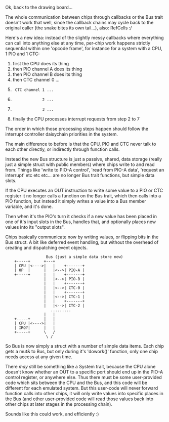 Ok, back to the drawing board...

The whole communication between chips through callbacks or the Bus trait 
doesn't work that well, since the callback chains may cycle back to the original
caller (the snake bites its own tail...), also: RefCells :/

Here's a new idea: instead of the slightly messy callbacks where everything
can call into anything else at any time, per-chip work happens strictly sequential
within one 'opcode frame', for instance for a system with a CPU, 1 PIO
and 1 CTC:

1. first the CPU does its thing
2. then PIO channel A does its thing
3. then PIO channel B does its thing
4. then CTC channel 0 ...
5.      CTC channel 1 ...
6.                  2 ...
7.                  3 ...
4. finally the CPU processes interrupt requests from step 2 to 7

The order in which those processing steps happen should follow 
the interrupt controller daisychain priorities in the system.

The main difference to before is that the CPU, PIO and CTC never talk
to each other directly, or indirectly through function calls.

Instead the new Bus structure is just a passive, shared, data storage
(really just a simple struct with public members)
where chips write to and read from. Things like 'write to PIO-A control',
'read from PIO-A data', 'request an interrupt' etc etc etc... are no longer
Bus trait functions, but simple data slots.

If the CPU executes an OUT instruction to write some value to a PIO or CTC
register it no longer calls a function on the Bus trait, which then 
calls into a PIO function, but instead it simply writes a value into 
a Bus member variable, and it's done.

Then when it's the PIO's turn it checks if a new value has been placed in 
one of it's input slots in the Bus, handles that, and optionally
places new values into its "output slots".

Chips basically communicate now by writing values, or flipping bits
in the Bus struct. A bit like deferred event handling, but without the 
overhead of creating and dispatching event objects.

```
                  Bus (just a simple data store now)
    +-----+      +---+                  
    | CPU |<---->|   |    +-------+     
    | OP  |      |   |<-->| PIO-A |
    +-----+      |   |    +-------+
                 |   |<-->| PIO-B |
                 |   |    +-------+
                 |   |<-->| CTC-0 |
                 |   |    +-------+
                 |   |<-->| CTC-1 |
                 |   |    +-------+
                 |   |<-->| CTC-2 |
                    .........
                 |   |
    +-----+      |   |
    | CPU |<---->|   |
    | IRQ?|      |   |
    +-----+      \   /
                  \ /
```

So Bus is now simply a struct with a number of simple data items. Each chip
gets a mut& to Bus, but only during it's 'dowork()' function, only one chip
needs access at any given time.

There *may* still be something like a System trait, because the CPU alone
doesn't know whether an OUT to a specific port should end up in the PIO-A
control register, or anywhere else. Thus there must be some user-provided
code which sits between the CPU and the Bus, and this code will
be different for each emulated system. But this user-code will never
forward function calls into other chips, it will only write values
into specific places in the Bus (and other user-provided code
will read those values back into other chips at later stages
in the processing chain).

Sounds like this could work, and efficiently :)

